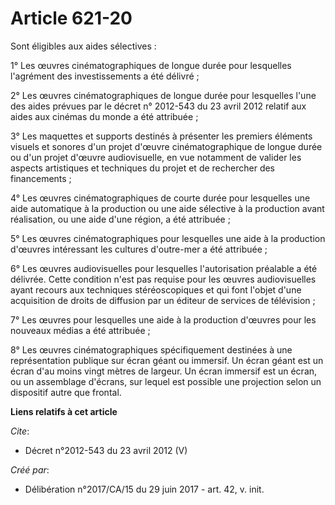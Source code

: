 # Article 621-20

Sont éligibles aux aides sélectives :

1° Les œuvres cinématographiques de longue durée pour lesquelles l'agrément des investissements a été délivré ;

2° Les œuvres cinématographiques de longue durée pour lesquelles l'une des aides prévues par le décret n° 2012-543 du 23
avril 2012 relatif aux aides aux cinémas du monde a été attribuée ;

3° Les maquettes et supports destinés à présenter les premiers éléments visuels et sonores d'un projet d'œuvre
cinématographique de longue durée ou d'un projet d'œuvre audiovisuelle, en vue notamment de valider les aspects artistiques
et techniques du projet et de rechercher des financements ;

4° Les œuvres cinématographiques de courte durée pour lesquelles une aide automatique à la production ou une aide sélective à
la production avant réalisation, ou une aide d'une région, a été attribuée ;

5° Les œuvres cinématographiques pour lesquelles une aide à la production d'œuvres intéressant les cultures d'outre-mer a été
attribuée ;

6° Les œuvres audiovisuelles pour lesquelles l'autorisation préalable a été délivrée. Cette condition n'est pas requise pour
les œuvres audiovisuelles ayant recours aux techniques stéréoscopiques et qui font l'objet d'une acquisition de droits de
diffusion par un éditeur de services de télévision ;

7° Les œuvres pour lesquelles une aide à la production d'œuvres pour les nouveaux médias a été attribuée ;

8° Les œuvres cinématographiques spécifiquement destinées à une représentation publique sur écran géant ou immersif. Un écran
géant est un écran d'au moins vingt mètres de largeur. Un écran immersif est un écran, ou un assemblage d'écrans, sur lequel
est possible une projection selon un dispositif autre que frontal.

**Liens relatifs à cet article**

_Cite_:

  - Décret n°2012-543  du 23 avril 2012 (V)

_Créé par_:

  - Délibération n°2017/CA/15 du 29 juin 2017 - art. 42, v. init.
